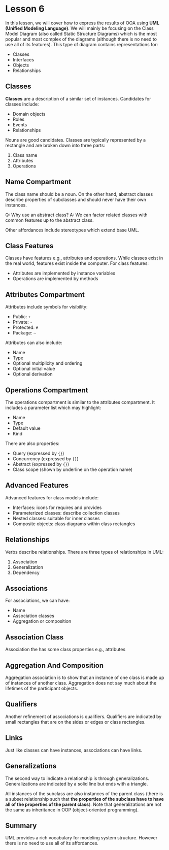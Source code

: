 # Lesson 6

In this lesson, we will cover how to express the results of OOA using **UML (Unified Modeling Language)**. We will mainly be focusing on the Class Model Diagram (also called Static Structure Diagrams) which is the most popular and most complex of the diagrams (although there is no need to use all of its features). This type of diagram contains representations for:

- Classes
- Interfaces
- Objects
- Relationships

## Classes

**Classes** are a description of a similar set of instances. Candidates for classes include:

- Domain objects
- Roles
- Events
- Relationships

Nouns are good candidates. Classes are typically represented by a rectangle and are broken down into three parts:

1. Class name
2. Attributes
3. Operations

## Name Compartment

The class name should be a noun. On the other hand, abstract classes describe properties of subclasses and should never have their own instances.

Q: Why use an abstract class?
A: We can factor related classes with common features up to the abstract class.

Other affordances include stereotypes which extend base UML.

## Class Features

Classes have features e.g., attributes and operations. While classes exist in the real world, features exist inside the computer. For class features:

- Attributes are implemented by instance variables
- Operations are implemented by methods

## Attributes Compartment

Attributes include symbols for visibility:

- Public: `+`
- Private: `-`
- Protected: `#`
- Package: `~`

Attributes can also include:

- Name
- Type
- Optional multiplicity and ordering
- Optional initial value
- Optional derivation

## Operations Compartment

The operations compartment is similar to the attributes compartment. It includes a parameter list which may highlight:

- Name
- Type
- Default value
- Kind

There are also properties:

- Query (expressed by `{}`)
- Concurrency (expressed by `{}`)
- Abstract (expressed by `{}`)
- Class scope (shown by underline on the operation name)

## Advanced Features

Advanced features for class models include:

- Interfaces: icons for requires and provides
- Parameterized classes: describe collection classes
- Nested classes: suitable for inner classes
- Composite objects: class diagrams within class rectangles

## Relationships

Verbs describe relationships. There are three types of relationships in UML:

1. Association
2. Generalization
3. Dependency

## Associations

For associations, we can have:

- Name
- Association classes
- Aggregation or composition

## Association Class

Association the has some class properties e.g., attributes

## Aggregation And Composition

Aggregation association is to show that an instance of one class is made up of instances of another class. Aggregation does not say much about the lifetimes of the participant objects.

## Qualifiers

Another refinement of associations is qualifiers. Qualifiers are indicated by small rectangles that are on the sides or edges or class rectangles.

## Links

Just like classes can have instances, associations can have links.

## Generalizations

The second way to indicate a relationship is through generalizations. Generalizations are indicated by a solid line but ends with a triangle.

All instances of the subclass are also instances of the parent class (there is a subset relationship such that **the properties of the subclass have to have all of the properties of the parent class**). Note that generalizations are not the same as inheritance in OOP (object-oriented programming).

## Summary

UML provides a rich vocabulary for modeling system structure. However there is no need to use all of its affordances.
